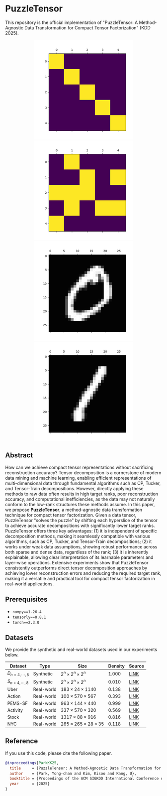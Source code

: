 # PuzzleTensor
This repository is the official implementation of "PuzzleTensor: A Method-Agnostic Data Transformation for Compact Tensor Factorization" (KDD 2025).
<p align="center">
  <img src="https://raw.githubusercontent.com/snudatalab/PuzzleTensor/main/docs/ex-0.gif" width="320"/>
  <img src="https://raw.githubusercontent.com/snudatalab/PuzzleTensor/main/docs/ex-1.gif" width="320"/>
  <br>
  <img src="https://raw.githubusercontent.com/snudatalab/PuzzleTensor/main/docs/mnist-0.gif" width="320"/>
  <img src="https://raw.githubusercontent.com/snudatalab/PuzzleTensor/main/docs/mnist-1.gif" width="320"/>
</p>

## Abstract
How can we achieve compact tensor representations without sacrificing reconstruction accuracy? Tensor decomposition is a cornerstone of modern data mining and machine learning, enabling efficient representations of multi-dimensional data through fundamental algorithms such as CP, Tucker, and Tensor-Train decompositions. However, directly applying these methods to raw data often results in high target ranks, poor reconstruction accuracy, and computational inefficiencies, as the data may not naturally conform to the low-rank structures these methods assume.
In this paper, we propose **PuzzleTensor**, a method-agnostic data transformation technique for compact tensor factorization. Given a data tensor, PuzzleTensor "solves the puzzle" by shifting each hyperslice of the tensor to achieve accurate decompositions with significantly lower target ranks. PuzzleTensor offers three key advantages: (1) it is independent of specific decomposition methods, making it seamlessly compatible with various algorithms, such as CP, Tucker, and Tensor-Train decompositions; (2) it works under weak data assumptions, showing robust performance across both sparse and dense data, regardless of the rank; (3) it is inherently explainable, allowing clear interpretation of its learnable parameters and layer-wise operations. Extensive experiments show that PuzzleTensor consistently outperforms direct tensor decomposition approaches by achieving lower reconstruction errors and reducing the required target rank, making it a versatile and practical tool for compact tensor factorization in real-world applications.



## Prerequisites
- `numpy==1.26.4`
- `tensorly==0.8.1`
- `torch==2.3.0`


## Datasets
We provide the synthetic and real-world datasets used in our experiments below.

| Dataset | Type | Size | Density | Source |
|---------|------|------|---------|--------|
| $D_{n=4,\cdots,8}$ | Synthetic | $2^n \times 2^n \times 2^n$ | $1.000$ | [LINK](https://drive.google.com/open?id=1fkwuug02bgqnRTVNWvSI3bk9Ks1i0DQF&usp=drive_copy) | 
| $S_{n=4,\cdots,8}$ | Synthetic | $2^n \times 2^n \times 2^n$ | $0.010$ | [LINK](https://drive.google.com/open?id=1fkwuug02bgqnRTVNWvSI3bk9Ks1i0DQF&usp=drive_copy) | 
| Uber | Real-world | $183 \times 24 \times 1140$ | $0.138$ | [LINK](http://frostt.io/) | 
| Action | Real-world | $100 \times 570 \times 567$ | $0.393$ | [LINK](https://github.com/titu1994/MLSTM-FCN) | 
| PEMS-SF | Real-world | $963 \times 144 \times 440$ | $0.999$ | [LINK](https://www.timeseriesclassification.com/) | 
| Activity | Real-world | $337 \times 570 \times 320$ | $0.569$ | [LINK](https://github.com/titu1994/MLSTM-FCN) | 
| Stock | Real-world | $1317 \times 88 \times 916$ | $0.816$ | [LINK](https://github.com/jungijang/KoreaStockData) | 
| NYC | Real-world | $265 \times 265 \times 28 \times 35$ | $0.118$ | [LINK](https://www.nyc.gov/site/tlc/about/tlc-trip-record-data.page) | 


## Reference

If you use this code, please cite the following paper.
```bibtex
@inproceedings{ParkKK25,
  title     = {PuzzleTensor: A Method-Agnostic Data Transformation for Compact Tensor Factorization},
  author    = {Park, Yong-chan and Kim, Kisoo and Kang, U},
  booktitle = {Proceedings of the ACM SIGKDD International Conference on Knowledge Discovery and Data Mining (KDD)},
  year      = {2025}
}
